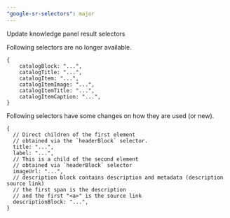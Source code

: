 ```yaml
---
"google-sr-selectors": major
---
```


Update knowledge panel result selectors

Following selectors are no longer available.

```json5
{
    catalogBlock: "...", 
    catalogTitle: "...",
    catalogItem: "...",
    catalogItemImage: "...",
    catalogItemTitle: "...",    
    catalogItemCaption: "...",
}
```

Following selectors have some changes on how they are used (or new).

```json5
{
  // Direct children of the first element 
  // obtained via the `headerBlock` selector.
  title: "...",
  label: "...",
  // This is a child of the second element 
  // obtained via `headerBlock` selector
  imageUrl: "...",
  // description block contains description and metadata (description source link)
  // the first span is the description
  // and the first "<a>" is the source link
  descriptionBlock: "...",
}
```